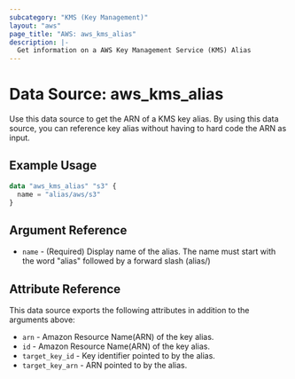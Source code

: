 ```yaml
---
subcategory: "KMS (Key Management)"
layout: "aws"
page_title: "AWS: aws_kms_alias"
description: |-
  Get information on a AWS Key Management Service (KMS) Alias
---
```


# Data Source: aws_kms_alias

Use this data source to get the ARN of a KMS key alias.
By using this data source, you can reference key alias
without having to hard code the ARN as input.

## Example Usage

```terraform
data "aws_kms_alias" "s3" {
  name = "alias/aws/s3"
}
```

## Argument Reference

* `name` - (Required) Display name of the alias. The name must start with the word "alias" followed by a forward slash (alias/)

## Attribute Reference

This data source exports the following attributes in addition to the arguments above:

* `arn` - Amazon Resource Name(ARN) of the key alias.
* `id` - Amazon Resource Name(ARN) of the key alias.
* `target_key_id` - Key identifier pointed to by the alias.
* `target_key_arn` - ARN pointed to by the alias.
